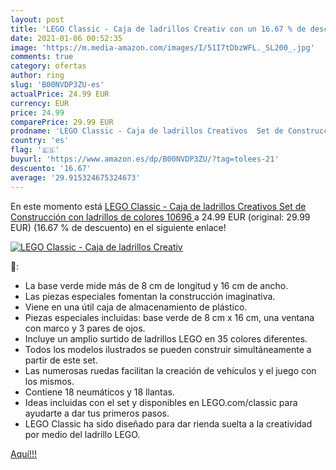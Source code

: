 ```yaml
---
layout: post
title: 'LEGO Classic - Caja de ladrillos Creativ con un 16.67 % de descuento'
date: 2021-01-06 00:52:35
image: 'https://m.media-amazon.com/images/I/51I7tDbzWFL._SL200_.jpg'
comments: true
category: ofertas
author: ring
slug: 'B00NVDP3ZU-es'
actualPrice: 24.99 EUR
currency: EUR
price: 24.99
comparePrice: 29.99 EUR
prodname: 'LEGO Classic - Caja de ladrillos Creativos  Set de Construcción con ladrillos de colores  10696 '
country: 'es'
flag: '🇪🇸'
buyurl: 'https://www.amazon.es/dp/B00NVDP3ZU/?tag=tolees-21'
descuento: '16.67'
average: '29.915324675324673'
---
```


En este momento está [LEGO Classic - Caja de ladrillos Creativos  Set de Construcción con ladrillos de colores  10696 ](https://www.amazon.es/dp/B00NVDP3ZU/?tag=tolees-21) a 24.99 EUR (original: 29.99 EUR) (16.67 %  de descuento) en el siguiente enlace!

[![LEGO Classic - Caja de ladrillos Creativ](https://m.media-amazon.com/images/I/51I7tDbzWFL._SL200_.jpg)](https://www.amazon.es/dp/B00NVDP3ZU/?tag=tolees-21)

🔎:

- La base verde mide más de 8 cm de longitud y 16 cm de ancho.
- Las piezas especiales fomentan la construcción imaginativa.
- Viene en una útil caja de almacenamiento de plástico.
- Piezas especiales incluidas: base verde de 8 cm x 16 cm, una ventana con marco y 3 pares de ojos.
- Incluye un amplio surtido de ladrillos LEGO en 35 colores diferentes.
- Todos los modelos ilustrados se pueden construir simultáneamente a partir de este set.
- Las numerosas ruedas facilitan la creación de vehículos y el juego con los mismos.
- Contiene 18 neumáticos y 18 llantas.
- Ideas incluidas con el set y disponibles en LEGO.com/classic para ayudarte a dar tus primeros pasos.
- LEGO Classic ha sido diseñado para dar rienda suelta a la creatividad por medio del ladrillo LEGO.

[Aquí!!!](https://www.amazon.es/dp/B00NVDP3ZU/?tag=tolees-21)
